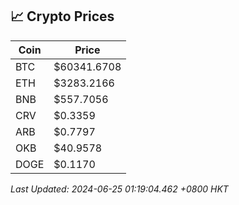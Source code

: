 ## 📈 Crypto Prices

| Coin | Price |
| ---- | ----- |
| BTC | $60341.6708 |
| ETH | $3283.2166 |
| BNB | $557.7056 |
| CRV | $0.3359 |
| ARB | $0.7797 |
| OKB | $40.9578 |
| DOGE | $0.1170 |

_Last Updated: 2024-06-25 01:19:04.462 +0800 HKT_